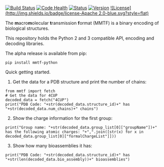 [![Build Status](https://travis-ci.org/rcsb/mmtf-python.svg?branch=master)](https://travis-ci.org/rcsb/mmtf-python)
[![Code Health](https://landscape.io/github/rcsb/mmtf-python/master/landscape.svg?style=flat)](https://landscape.io/github/rcsb/mmtf-python/master)
[![Status](http://img.shields.io/badge/status-beta-red.svg?style=flat)](https://github.com/rcsb/mmtf-python/)
[![Version](http://img.shields.io/badge/version-0.2.0-blue.svg?style=flat)](https://github.com/rcsb/mmtf-python/) [![License](http://img.shields.io/badge/license-Apache 2.0-blue.svg?style=flat)](https://github.com/rcsb/mmtf-python/blob/master/LICENSE.txt)


The **m**acro**m**olecular **t**ransmission **f**ormat (MMTF) is a binary encoding of biological structures.

This repository holds the Python 2 and 3 compatible API, encoding and decoding libraries. 

The alpha release is available from pip:
```
pip install mmtf-python
```

Quick getting started.

1) Get the data for a PDB structure and print the number of chains:
``` #python
from mmtf import fetch
# Get the data for 4CUP
decoded_data = fetch("4CUP")
print("PDB Code: "+str(decoded_data.structure_id)+" has "+str(decoded_data.num_chains)+" chains")
```
2) Show the charge information for the first group:
```
print("Group name: "+str(decoded_data.group_list[0]["groupName"])+" has the following atomic charges: "+",".join([str(x) for x in decoded_data.group_list[0]["formalChargeList"]]))

```
3) Show how many bioassemblies it has:
```
print("PDB Code: "+str(decoded_data.structure_id)+" has "+str(len(decoded_data.bio_assembly))+" bioassemblies")
```
